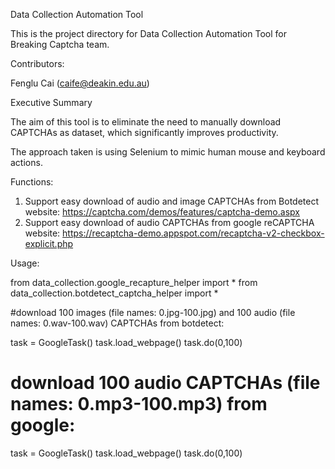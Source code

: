 Data Collection Automation Tool

This is the project directory for Data Collection Automation Tool for 
Breaking Captcha team.

Contributors:

Fenglu Cai (caife@deakin.edu.au)

Executive Summary

The aim of this tool is to eliminate the need to manually download CAPTCHAs
as dataset, which significantly improves productivity.

The approach taken is using Selenium to mimic human mouse and keyboard actions.


Functions:

1. Support easy download of audio and image CAPTCHAs from Botdetect website:
https://captcha.com/demos/features/captcha-demo.aspx
2. Support easy download of audio CAPTCHAs from google reCAPTCHA website:
https://recaptcha-demo.appspot.com/recaptcha-v2-checkbox-explicit.php

Usage:

from data_collection.google_recapture_helper import *
from data_collection.botdetect_captcha_helper import *


#download 100 images (file names: 0.jpg-100.jpg) and 100 audio (file names: 0.wav-100.wav) CAPTCHAs from botdetect:
 
task = GoogleTask()
task.load_webpage()
task.do(0,100)

# download 100 audio CAPTCHAs (file names: 0.mp3-100.mp3) from google:
task = GoogleTask()
task.load_webpage()
task.do(0,100)


